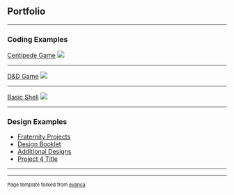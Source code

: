 ## Portfolio

---

### Coding Examples

[Centipede Game](/sample_page)
<img src="images/dummy_thumbnail.jpg?raw=true"/>

---
[D&D Game](/pdf/sample_presentation.pdf)
<img src="images/dummy_thumbnail.jpg?raw=true"/>

---
[Basic Shell](http://example.com/)
<img src="images/dummy_thumbnail.jpg?raw=true"/>

---

### Design Examples

- [Fraternity Projects](http://example.com/)
- [Design Booklet](http://example.com/)
- [Additional Designs](http://example.com/)
- [Project 4 Title](http://example.com/)

---




---
<p style="font-size:11px">Page template forked from <a href="https://github.com/evanca/quick-portfolio">evanca</a></p>
<!-- Remove above link if you don't want to attibute -->
